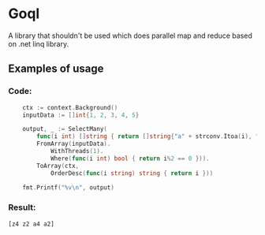 # Goql
A library that shouldn't be used which does parallel map and reduce based on .net linq library.

## Examples of usage

### Code:

```go
	ctx := context.Background()
	inputData := []int{1, 2, 3, 4, 5}

	output, _ := SelectMany(
		func(i int) []string { return []string{"a" + strconv.Itoa(i), "z" + strconv.Itoa(i)} },
		FromArray(inputData).
			WithThreads(1).
			Where(func(i int) bool { return i%2 == 0 })).
		ToArray(ctx,
			OrderDesc(func(i string) string { return i }))

	fmt.Printf("%v\n", output)
```

### Result:

```
[z4 z2 a4 a2]
```